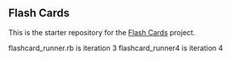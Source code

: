 ##  Flash Cards

This is the starter repository for the [Flash Cards](http://backend.turing.io/module1/projects/flashcards) project.

flashcard_runner.rb is iteration 3
flashcard_runner4 is iteration 4
